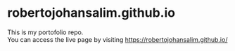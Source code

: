 # robertojohansalim.github.io
This is my portofolio repo. <br>
You can access the live page by visiting https://robertojohansalim.github.io/
